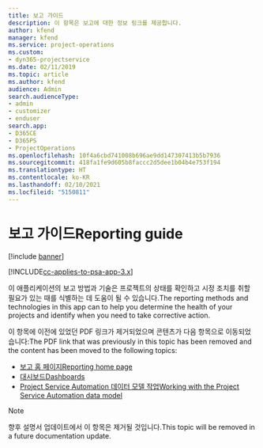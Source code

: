 ```yaml
---
title: 보고 가이드
description: 이 항목은 보고에 대한 정보 링크를 제공합니다.
author: kfend
manager: kfend
ms.service: project-operations
ms.custom:
- dyn365-projectservice
ms.date: 02/11/2019
ms.topic: article
ms.author: kfend
audience: Admin
search.audienceType:
- admin
- customizer
- enduser
search.app:
- D365CE
- D365PS
- ProjectOperations
ms.openlocfilehash: 10f4a6cbd741008b696ae9dd147307413b5b7936
ms.sourcegitcommit: 418fa1fe9d605b8faccc2d5dee1b04b4e753f194
ms.translationtype: HT
ms.contentlocale: ko-KR
ms.lasthandoff: 02/10/2021
ms.locfileid: "5150811"
---
```

# <a name="reporting-guide"></a><span data-ttu-id="5ef61-103">보고 가이드</span><span class="sxs-lookup"><span data-stu-id="5ef61-103">Reporting guide</span></span>

[!include [banner](../../includes/psa-now-project-operations.md)]

[!INCLUDE[cc-applies-to-psa-app-3.x](../../includes/cc-applies-to-psa-app-3x.md)]

<span data-ttu-id="5ef61-104">이 애플리케이션의 보고 방법과 기술은 프로젝트의 상태를 확인하고 시정 조치를 취할 필요가 있는 때를 식별하는 데 도움이 될 수 있습니다.</span><span class="sxs-lookup"><span data-stu-id="5ef61-104">The reporting methods and technologies in this app can to help you determine the health of your projects and identify when you need to take corrective action.</span></span> 

<span data-ttu-id="5ef61-105">이 항목에 이전에 있었던 PDF 링크가 제거되었으며 콘텐츠가 다음 항목으로 이동되었습니다:</span><span class="sxs-lookup"><span data-stu-id="5ef61-105">The PDF link that was previously in this topic has been removed and the content has been moved to the following topics:</span></span>

- [<span data-ttu-id="5ef61-106">보고 홈 페이지</span><span class="sxs-lookup"><span data-stu-id="5ef61-106">Reporting home page</span></span>](../reports-reporting-dynamics-365-project-service.md)
- [<span data-ttu-id="5ef61-107">대시보드</span><span class="sxs-lookup"><span data-stu-id="5ef61-107">Dashboards</span></span>](../reports-dashboards.md)
- [<span data-ttu-id="5ef61-108">Project Service Automation 데이터 모델 작업</span><span class="sxs-lookup"><span data-stu-id="5ef61-108">Working with the Project Service Automation data model</span></span>](../reports-working-project-service-data-model.md)

> [!NOTE]
> <span data-ttu-id="5ef61-109">향후 설명서 업데이트에서 이 항목은 제거될 것입니다.</span><span class="sxs-lookup"><span data-stu-id="5ef61-109">This topic will be removed in a future documentation update.</span></span> 
